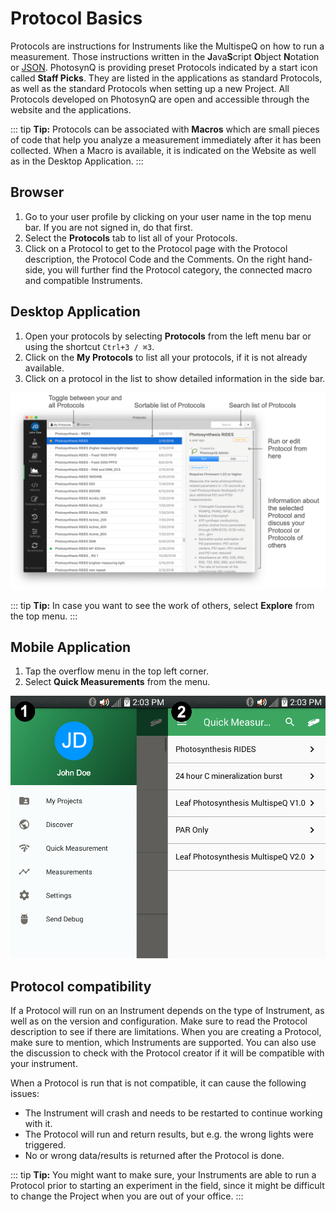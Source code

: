 # Protocol Basics

Protocols are instructions for Instruments like the MultispeQ on how to run a measurement. Those instructions written in the **J**ava**S**cript **O**bject **N**otation or [JSON][JSON_URL]. PhotosynQ is providing preset Protocols indicated by a <i class="fa fa-star text-warning"></i> start icon called **Staff Picks**. They are listed in the applications as standard Protocols, as well as the standard Protocols when setting up a new Project. All Protocols developed on PhotosynQ are open and accessible through the website and the applications.

::: tip
**Tip:** Protocols can be associated with **Macros** which are small pieces of code that help you analyze a measurement immediately after it has been collected. When a Macro is available, it is indicated on the Website as well as in the Desktop Application.
:::

## Browser

1. Go to your user profile by clicking on your user name in the top menu bar. If you are not signed in, do that first.
2. Select the **Protocols** tab to list all of your Protocols.
3. Click on a Protocol to get to the Protocol page with the Protocol description, the Protocol Code and the Comments. On the right hand-side, you will further find the Protocol category, the connected macro and compatible Instruments.

## Desktop Application

1. Open your protocols by selecting **Protocols** from the left menu bar or using the shortcut `Ctrl+3 / ⌘3`.
2. Click on the **My Protocols** to list all your protocols, if it is not already available.
3. Click on a protocol in the list to show detailed information in the side bar.

![View Protocols within the Desktop Application](./images/protocols-list.png)

::: tip
**Tip:** In case you want to see the work of others, select **Explore** from the top menu.
:::

## Mobile Application

1. Tap the <i class="fa fa-bars"></i> overflow menu in the top left corner.
2. Select **Quick Measurements** from the menu.

![View Protocols within the Mobile Android Application](./images/android-quick-measurements.png)

## Protocol compatibility

If a Protocol will run on an Instrument depends on the type of Instrument, as well as on the version and configuration. Make sure to read the Protocol description to see if there are limitations. When you are creating a Protocol, make sure to mention, which Instruments are supported. You can also use the discussion to check with the Protocol creator if it will be compatible with your instrument.

When a Protocol is run that is not compatible, it can cause the following issues:

+ The Instrument will crash and needs to be restarted to continue working with it.
+ The Protocol will run and return results, but e.g. the wrong lights were triggered.
+ No or wrong data/results is returned after the Protocol is done.

::: tip
**Tip:** You might want to make sure, your Instruments are able to run a Protocol prior to starting an experiment in the field, since it might be difficult to change the Project when you are out of your office.
:::

[JSON_URL]: https://www.w3schools.com/js/js_json_intro.asp